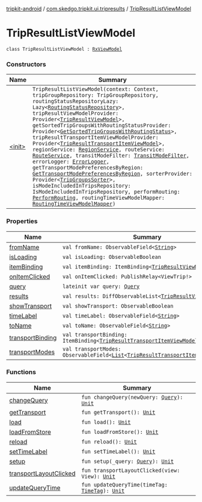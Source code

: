[tripkit-android](../../index.md) / [com.skedgo.tripkit.ui.tripresults](../index.md) / [TripResultListViewModel](./index.md)

# TripResultListViewModel

`class TripResultListViewModel : `[`RxViewModel`](../../com.skedgo.tripkit.ui.core/-rx-view-model/index.md)

### Constructors

| Name | Summary |
|---|---|
| [&lt;init&gt;](-init-.md) | `TripResultListViewModel(context: Context, tripGroupRepository: TripGroupRepository, routingStatusRepositoryLazy: Lazy<`[`RoutingStatusRepository`](../../skedgo.tripkit.routingstatus/-routing-status-repository/index.md)`>, tripResultViewModelProvider: Provider<`[`TripResultViewModel`](../-trip-result-view-model/index.md)`>, getSortedTripGroupsWithRoutingStatusProvider: Provider<`[`GetSortedTripGroupsWithRoutingStatus`](../../com.skedgo.tripkit.ui.routing/-get-sorted-trip-groups-with-routing-status/index.md)`>, tripResultTransportItemViewModelProvider: Provider<`[`TripResultTransportItemViewModel`](../-trip-result-transport-item-view-model/index.md)`>, regionService: `[`RegionService`](../../com.skedgo.tripkit.data.regions/-region-service/index.md)`, routeService: `[`RouteService`](../../com.skedgo.tripkit.a2brouting/-route-service/index.md)`, transitModeFilter: `[`TransitModeFilter`](../../com.skedgo.tripkit/-transit-mode-filter/index.md)`, errorLogger: `[`ErrorLogger`](../../skedgo.tripkit.logging/-error-logger/index.md)`, getTransportModePreferencesByRegion: `[`GetTransportModePreferencesByRegion`](../-get-transport-mode-preferences-by-region/index.md)`, sorterProvider: Provider<`[`TripGroupsSorter`](../-trip-groups-sorter/index.md)`>, isModeIncludedInTripsRepository: IsModeIncludedInTripsRepository, performRouting: `[`PerformRouting`](../../com.skedgo.tripkit.ui.routing/-perform-routing/index.md)`, routingTimeViewModelMapper: `[`RoutingTimeViewModelMapper`](../../com.skedgo.tripkit.ui.trip.options/-routing-time-view-model-mapper/index.md)`)` |

### Properties

| Name | Summary |
|---|---|
| [fromName](from-name.md) | `val fromName: ObservableField<`[`String`](https://kotlinlang.org/api/latest/jvm/stdlib/kotlin/-string/index.html)`>` |
| [isLoading](is-loading.md) | `val isLoading: ObservableBoolean` |
| [itemBinding](item-binding.md) | `val itemBinding: ItemBinding<`[`TripResultViewModel`](../-trip-result-view-model/index.md)`!>` |
| [onItemClicked](on-item-clicked.md) | `val onItemClicked: PublishRelay<ViewTrip!>` |
| [query](query.md) | `lateinit var query: `[`Query`](../../com.skedgo.android.common.model/-query/index.md) |
| [results](results.md) | `val results: DiffObservableList<`[`TripResultViewModel`](../-trip-result-view-model/index.md)`>` |
| [showTransport](show-transport.md) | `val showTransport: ObservableBoolean` |
| [timeLabel](time-label.md) | `val timeLabel: ObservableField<`[`String`](https://kotlinlang.org/api/latest/jvm/stdlib/kotlin/-string/index.html)`>` |
| [toName](to-name.md) | `val toName: ObservableField<`[`String`](https://kotlinlang.org/api/latest/jvm/stdlib/kotlin/-string/index.html)`>` |
| [transportBinding](transport-binding.md) | `val transportBinding: ItemBinding<`[`TripResultTransportItemViewModel`](../-trip-result-transport-item-view-model/index.md)`!>` |
| [transportModes](transport-modes.md) | `val transportModes: ObservableField<`[`List`](https://kotlinlang.org/api/latest/jvm/stdlib/kotlin.collections/-list/index.html)`<`[`TripResultTransportItemViewModel`](../-trip-result-transport-item-view-model/index.md)`>>` |

### Functions

| Name | Summary |
|---|---|
| [changeQuery](change-query.md) | `fun changeQuery(newQuery: `[`Query`](../../com.skedgo.android.common.model/-query/index.md)`): `[`Unit`](https://kotlinlang.org/api/latest/jvm/stdlib/kotlin/-unit/index.html) |
| [getTransport](get-transport.md) | `fun getTransport(): `[`Unit`](https://kotlinlang.org/api/latest/jvm/stdlib/kotlin/-unit/index.html) |
| [load](load.md) | `fun load(): `[`Unit`](https://kotlinlang.org/api/latest/jvm/stdlib/kotlin/-unit/index.html) |
| [loadFromStore](load-from-store.md) | `fun loadFromStore(): `[`Unit`](https://kotlinlang.org/api/latest/jvm/stdlib/kotlin/-unit/index.html) |
| [reload](reload.md) | `fun reload(): `[`Unit`](https://kotlinlang.org/api/latest/jvm/stdlib/kotlin/-unit/index.html) |
| [setTimeLabel](set-time-label.md) | `fun setTimeLabel(): `[`Unit`](https://kotlinlang.org/api/latest/jvm/stdlib/kotlin/-unit/index.html) |
| [setup](setup.md) | `fun setup(_query: `[`Query`](../../com.skedgo.android.common.model/-query/index.md)`): `[`Unit`](https://kotlinlang.org/api/latest/jvm/stdlib/kotlin/-unit/index.html) |
| [transportLayoutClicked](transport-layout-clicked.md) | `fun transportLayoutClicked(view: View): `[`Unit`](https://kotlinlang.org/api/latest/jvm/stdlib/kotlin/-unit/index.html) |
| [updateQueryTime](update-query-time.md) | `fun updateQueryTime(timeTag: `[`TimeTag`](../../com.skedgo.android.common.model/-time-tag/index.md)`): `[`Unit`](https://kotlinlang.org/api/latest/jvm/stdlib/kotlin/-unit/index.html) |
